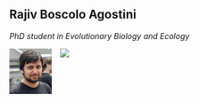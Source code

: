 <!DOCTYPE html>
<html>
<head>
<style>
img {
  float: left;
}
</style>
</head>
<body>

<h2>Rajiv Boscolo Agostini</h2>

<p><i>PhD student in Evolutionary Biology and Ecology</i></p>

<p><img src="321678B2-723C-4F32-A93E-58E566760543.jpeg" alt="Photo" style="width:15%;margin-right:15px;"></p>
<a href="link address"><img src="image destination"></a>

</body>
</html>
